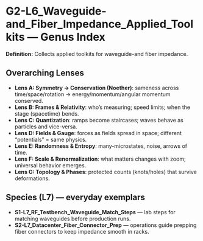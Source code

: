 # G2-L6_Waveguide-and_Fiber_Impedance_Applied_Toolkits — Genus Index
**Definition:** Collects applied toolkits for waveguide-and fiber impedance.

## Overarching Lenses

- **Lens A: Symmetry -> Conservation (Noether)**: sameness across time/space/rotation → energy/momentum/angular momentum conserved.
- **Lens B: Frames & Relativity**: who’s measuring; speed limits; when the stage (spacetime) bends.
- **Lens C: Quantization**: ramps become staircases; waves behave as particles and vice-versa.
- **Lens D: Fields & Gauge**: forces as fields spread in space; different “potentials” = same physics.
- **Lens E: Randomness & Entropy**: many-microstates, noise, arrows of time.
- **Lens F: Scale & Renormalization**: what matters changes with zoom; universal behavior emerges.
- **Lens G: Topology & Phases**: protected counts (knots/holes) that survive deformations.

## Species (L7) — everyday exemplars
- **S1-L7_RF_Testbench_Waveguide_Match_Steps** — lab steps for matching waveguides before production runs.
- **S2-L7_Datacenter_Fiber_Connector_Prep** — operations guide prepping fiber connectors to keep impedance smooth in racks.
